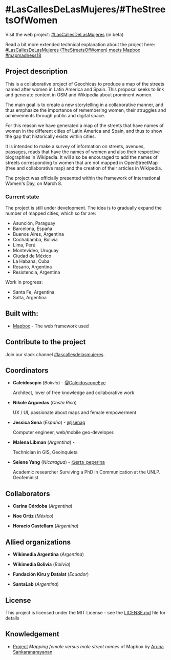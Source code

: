 # #LasCallesDeLasMujeres/#TheStreetsOfWomen

Visit the web project: [#LasCallesDeLasMujeres](https://geochicasosm.github.io/lascallesdelasmujeres/) (in beta)

Read a bit more extended technical explanation about the project here: [#LasCallesDeLasMujeres (TheStreetsOfWomen) meets Mapbox #mapmadness18](https://t.co/1NCGE0eyIO)

## Project description

This is a collaborative project of Geochicas to produce a map of the streets named after women in Latin America and Spain. This proposal seeks to link and generate content in OSM and Wikipedia about prominent women.

The main goal is to create a new storytelling in a collaborative manner, and thus emphasize the importance of remembering women, their struggles and achievements through public and digital space.

For this reason we have generated a map of the streets that have names of women in the different cities of Latin America and Spain, and thus to show the gap that historically exists within cities.

It is intended to make a survey of information on streets, avenues, passages, roads that have the names of women and also their respective biographies in Wikipedia. It will also be encouraged to add the names of streets corresponding to women that are not mapped in OpenStreetMap (free and collaborative map) and the creation of their articles in Wikipedia.

The project was officially presented within the framework of International Women's Day, on March 8.


### Current state

The project is still under development. The idea is to gradually expand the number of mapped cities, which so far are:

- Asunción, Paraguay
- Barcelona, España
- Buenos Aires, Argentina
- Cochabamba, Bolivia
- Lima, Perú
- Montevideo, Uruguay
- Ciudad de México
- La Habana, Cuba
- Rosario, Argentina
- Resistencia, Argentina

Work in progress:
- Santa Fe, Argentina
- Salta, Argentina


## Built with:

* [Mapbox](https://www.mapbox.com/) - The web framework used


## Contribute to the project

Join our slack channel [#lascallesdelasmujeres](https://join.slack.com/t/geochicas-osm/shared_invite/enQtMzIzMzUyMDQyNjczLTU0YjYzNTQ2ZWRkOWQwZGJlNGY4NjhmODY4Y2M2M2Y2MDM3M2EyZTg4NWI0ODY2ZWRhZGIyN2JjMDc0ZDdlODE).


## Coordinators


* **Caleidoscpic** (*Bolivia*) - [@CaleidoscopeEye](http://www.fotonostra.com/glosario/arroba.htm) 
    
    Architect, lover of free knowledge and collaborative work

* **Nikole Arguedas** (*Costa Rica*)  
    
    UX / UI, passionate about maps and female empowerment

* **Jessica Sena** (*España*) - [@jsenag](https://jessisena.github.io/myprofile/) 
    
    Computer engineer, web/mobile geo-developer.

* **Malena Libman** (*Argentina*) -  
    
    Technician in GIS, Geoinquieta

* **Selene Yang** (*Nicaragua*) - [@srta_peperina](https://twitter.com/Srta_Peperina)
    
    Academic researcher Surviving a PhD in Communication at the UNLP. Geofeminist     
    
## Collaborators


* **Carina Córdoba** (*Argentina*)

* **Noe Ortiz** (*México*)

* **Horacio Castellaro** (*Argentina*)


## Allied organizations

* **Wikimedia Argentina** (*Argentina*)

* **Wikimedia Bolivia** (*Bolivia*)

* **Fundación Kiru y Datalat** (*Ecuador*)

* **SantaLab** (*Argentina*)


## License

This project is licensed under the MIT License - see the [LICENSE.md](LICENSE.md) file for details

## Knowledgement

* [Project](https://blog.mapbox.com/mapping-female-versus-male-street-names-b4654c1e00d5) _Mapping female versus male street names_ of Mapbox by [Aruna Sankaranarayanan](https://www.mapbox.com/about/team/aruna-sankaranarayanan/) 

